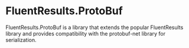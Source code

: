 # FluentResults.ProtoBuf
FluentResults.ProtoBuf is a library that extends the popular FluentResults library and provides compatibility with the protobuf-net library for serialization.
